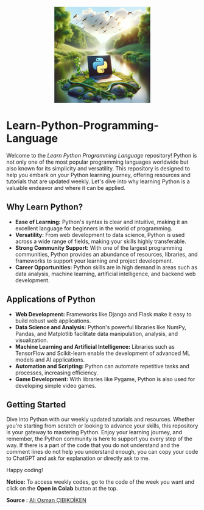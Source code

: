 <p align="center">
  <img src="photo.png" alt="Python and Nature" style="width:50%;">
</p>

# Learn-Python-Programming-Language

Welcome to the *Learn Python Programming Language* repository! Python is not only one of the most popular programming languages worldwide but also known for its simplicity and versatility. This repository is designed to help you embark on your Python learning journey, offering resources and tutorials that are updated weekly. Let's dive into why learning Python is a valuable endeavor and where it can be applied.

## Why Learn Python?

- **Ease of Learning:** Python's syntax is clear and intuitive, making it an excellent language for beginners in the world of programming.
- **Versatility:** From web development to data science, Python is used across a wide range of fields, making your skills highly transferable.
- **Strong Community Support:** With one of the largest programming communities, Python provides an abundance of resources, libraries, and frameworks to support your learning and project development.
- **Career Opportunities:** Python skills are in high demand in areas such as data analysis, machine learning, artificial intelligence, and backend web development.

## Applications of Python

- **Web Development:** Frameworks like Django and Flask make it easy to build robust web applications.
- **Data Science and Analysis:** Python's powerful libraries like NumPy, Pandas, and Matplotlib facilitate data manipulation, analysis, and visualization.
- **Machine Learning and Artificial Intelligence:** Libraries such as TensorFlow and Scikit-learn enable the development of advanced ML models and AI applications.
- **Automation and Scripting:** Python can automate repetitive tasks and processes, increasing efficiency.
- **Game Development:** With libraries like Pygame, Python is also used for developing simple video games.

## Getting Started

Dive into Python with our weekly updated tutorials and resources. Whether you're starting from scratch or looking to advance your skills, this repository is your gateway to mastering Python. Enjoy your learning journey, and remember, the Python community is here to support you every step of the way. If there is a part of the code that you do not understand and the comment lines do not help you understand enough, you can copy your code to ChatGPT and ask for explanation or directly ask to me.

Happy coding!

**Notice:** To access weekly codes, go to the code of the week you want and click on the **Open in Colab** button at the top. 

**Source :** [Ali Osman ÇIBIKDİKEN](https://github.com/aocdiken)

